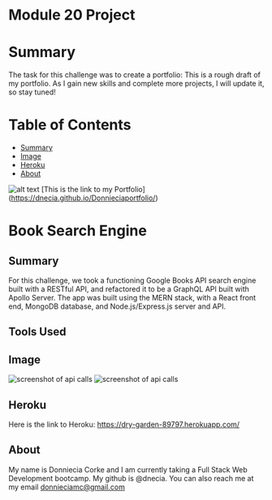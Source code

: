 # **Module 20 Project**
# Summary
The task for this challenge was to create a portfolio: This is a rough draft of my portfolio. As I gain new skills and complete more projects, I will update it, so stay tuned!

# Table of Contents 
* [Summary](#Summary)
* [Image](#Image)
* [Heroku](#Heroku)
* [About](#about)


![alt text](./assets/images/Screen%20Shot%202022-06-24%20at%2012.31.36%20AM.png)
[This is the link to my Portfolio] (https://dnecia.github.io/Donnieciaportfolio/)
# Book Search Engine 
## Summary  
For this challenge, we took a functioning Google Books API search engine built with a RESTful API, and refactored it to be a GraphQL API built with Apollo Server. The app was built using the MERN stack, with a React front end, MongoDB database, and Node.js/Express.js server and API. 


## Tools Used 

## Image 
![screenshot of api calls](./client/public/Screen%20Shot%202022-11-13%20at%205.02.00%20AM.png)
![screenshot of api calls](./client/public/Screen%20Shot%202022-11-13%20at%205.02.20%20AM.png)

## Heroku 
Here is the link to Heroku: https://dry-garden-89797.herokuapp.com/

## About
My name is Donniecia Corke and I am currently taking a Full Stack Web Development bootcamp. My github is @dnecia. You can also reach me at my email donnieciamc@gmail.com